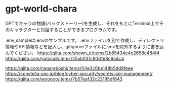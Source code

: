 # gpt-world-chara
GPTでキャラの物語(バックストーリー)を生成し、それをもとにTerminal上でそのキャラクターと対話することができるプログラムです。

.env_sampleは.envのサンプルです。
.envファイルを別で作成し、ディレクトリ情報やAPI情報などを記入し、gitignoreファイルに.envを除外するように書き込んでください。
https://qiita.com/shown_it/items/2b85434e4e2658c484f4
https://qiita.com/yutosa3/items/25ab031c8061e8c9a4c4

https://qiita.com/nagareboshi/items/04e3c0be148b5dd9feee
https://constella-sec.jp/blog/cyber-security/secrets-api-management/
https://qiita.com/wooooo/items/7b57eaf32c22195df843

